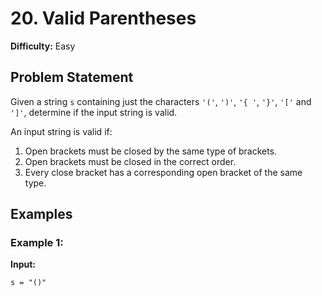# 20. Valid Parentheses

**Difficulty:** Easy

## Problem Statement

Given a string `s` containing just the characters `'('`, `')'`, `'{ '`, `'}'`, `'['` and `']'`, determine if the input string is valid.

An input string is valid if:

1. Open brackets must be closed by the same type of brackets.
2. Open brackets must be closed in the correct order.
3. Every close bracket has a corresponding open bracket of the same type.

## Examples

### Example 1:
**Input:**
```plaintext
s = "()"

